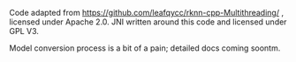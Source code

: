 Code adapted from https://github.com/leafqycc/rknn-cpp-Multithreading/ , licensed under Apache 2.0. JNI written around this code and licensed under GPL V3.

Model conversion process is a bit of a pain; detailed docs coming soontm.
